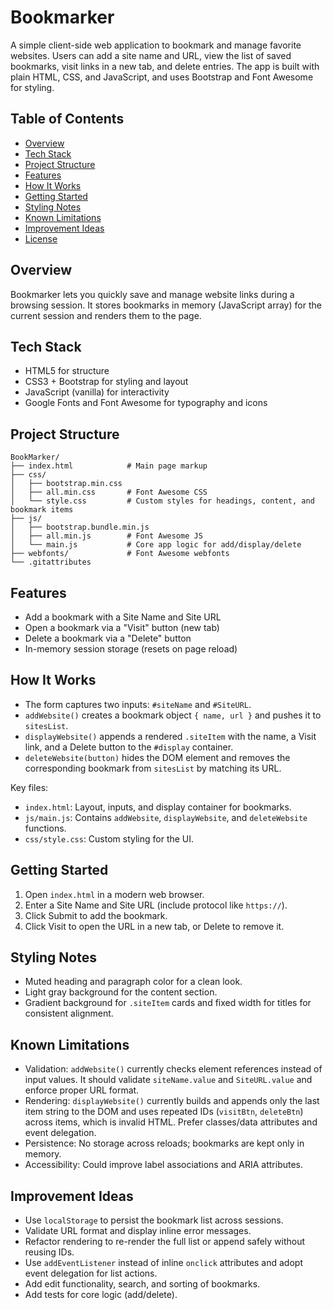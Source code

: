 # Bookmarker

A simple client-side web application to bookmark and manage favorite websites. Users can add a site name and URL, view the list of saved bookmarks, visit links in a new tab, and delete entries. The app is built with plain HTML, CSS, and JavaScript, and uses Bootstrap and Font Awesome for styling.

## Table of Contents
- [Overview](#overview)
- [Tech Stack](#tech-stack)
- [Project Structure](#project-structure)
- [Features](#features)
- [How It Works](#how-it-works)
- [Getting Started](#getting-started)
- [Styling Notes](#styling-notes)
- [Known Limitations](#known-limitations)
- [Improvement Ideas](#improvement-ideas)
- [License](#license)

## Overview
Bookmarker lets you quickly save and manage website links during a browsing session. It stores bookmarks in memory (JavaScript array) for the current session and renders them to the page.

## Tech Stack
- HTML5 for structure
- CSS3 + Bootstrap for styling and layout
- JavaScript (vanilla) for interactivity
- Google Fonts and Font Awesome for typography and icons

## Project Structure
```
BookMarker/
├── index.html            # Main page markup
├── css/
│   ├── bootstrap.min.css
│   ├── all.min.css       # Font Awesome CSS
│   └── style.css         # Custom styles for headings, content, and bookmark items
├── js/
│   ├── bootstrap.bundle.min.js
│   ├── all.min.js        # Font Awesome JS
│   └── main.js           # Core app logic for add/display/delete
├── webfonts/             # Font Awesome webfonts
└── .gitattributes
```

## Features
- Add a bookmark with a Site Name and Site URL
- Open a bookmark via a "Visit" button (new tab)
- Delete a bookmark via a "Delete" button
- In-memory session storage (resets on page reload)

## How It Works
- The form captures two inputs: `#siteName` and `#SiteURL`.
- `addWebsite()` creates a bookmark object `{ name, url }` and pushes it to `sitesList`.
- `displayWebsite()` appends a rendered `.siteItem` with the name, a Visit link, and a Delete button to the `#display` container.
- `deleteWebsite(button)` hides the DOM element and removes the corresponding bookmark from `sitesList` by matching its URL.

Key files:
- `index.html`: Layout, inputs, and display container for bookmarks.
- `js/main.js`: Contains `addWebsite`, `displayWebsite`, and `deleteWebsite` functions.
- `css/style.css`: Custom styling for the UI.

## Getting Started
1. Open `index.html` in a modern web browser.
2. Enter a Site Name and Site URL (include protocol like `https://`).
3. Click Submit to add the bookmark.
4. Click Visit to open the URL in a new tab, or Delete to remove it.

## Styling Notes
- Muted heading and paragraph color for a clean look.
- Light gray background for the content section.
- Gradient background for `.siteItem` cards and fixed width for titles for consistent alignment.

## Known Limitations
- Validation: `addWebsite()` currently checks element references instead of input values. It should validate `siteName.value` and `SiteURL.value` and enforce proper URL format.
- Rendering: `displayWebsite()` currently builds and appends only the last item string to the DOM and uses repeated IDs (`visitBtn`, `deleteBtn`) across items, which is invalid HTML. Prefer classes/data attributes and event delegation.
- Persistence: No storage across reloads; bookmarks are kept only in memory.
- Accessibility: Could improve label associations and ARIA attributes.

## Improvement Ideas
- Use `localStorage` to persist the bookmark list across sessions.
- Validate URL format and display inline error messages.
- Refactor rendering to re-render the full list or append safely without reusing IDs.
- Use `addEventListener` instead of inline `onclick` attributes and adopt event delegation for list actions.
- Add edit functionality, search, and sorting of bookmarks.
- Add tests for core logic (add/delete).

